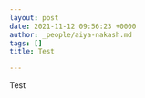 ```yaml
---
layout: post
date: 2021-11-12 09:56:23 +0000
author: _people/aiya-nakash.md
tags: []
title: Test

---
```

Test